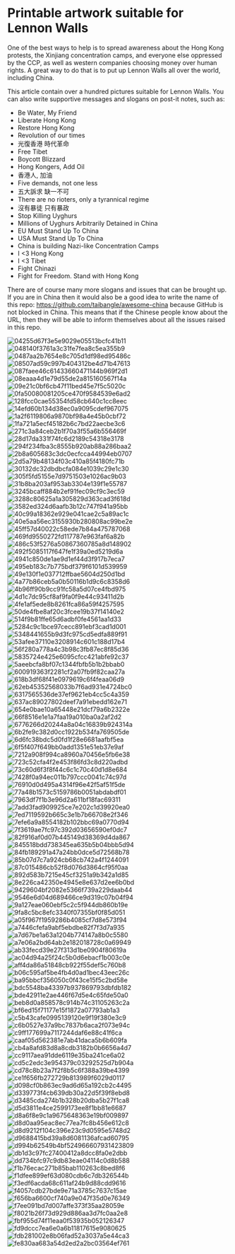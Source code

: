 # Printable artwork suitable for Lennon Walls

One of the best ways to help is to spread awareness about the Hong Kong protests, the Xinjiang concentration camps, and everyone else oppressed by the CCP, as well as western companies choosing money over human rights. A great way to do that is to put up Lennon Walls all over the world, including China.

This article contain over a hundred pictures suitable for Lennon Walls. You can also write supportive messages and slogans on post-it notes, such as:

- Be Water, My Friend
- Liberate Hong Kong
- Restore Hong Kong
- Revolution of our times
- 光復香港 時代革命
- Free Tibet
- Boycott Blizzard
- Hong Kongers, Add Oil
- 香港人, 加油
- Five demands, not one less
- 五大訴求 缺一不可
- There are no rioters, only a tyrannical regime
- 沒有暴徒 只有暴政
- Stop Killing Uyghurs
- Millions of Uyghurs Arbitrarily Detained in China
- EU Must Stand Up To China
- USA Must Stand Up To China
- China is building Nazi-like Concentration Camps
- I <3 Hong Kong
- I <3 Tibet
- Fight Chinazi
- Fight for Freedom. Stand with Hong Kong

There are of course many more slogans and issues that can be brought up. If you are in China then it would also be a good idea to write the name of this repo: https://github.com/taibangle/awesome-china because GitHub is not blocked in China. This means that if the Chinese people know about the URL, then they will be able to inform themselves about all the issues raised in this repo.


![04255d67f3e5e9029e05513bcfc41b11](https://raw.githubusercontent.com/taibangle/lennon-wall/master/images/04255d67f3e5e9029e05513bcfc41b11.jpg)
![048140f3761a3c31fe7fea8c5ea355b9](https://raw.githubusercontent.com/taibangle/lennon-wall/master/images/048140f3761a3c31fe7fea8c5ea355b9.jpg)
![0487aa2b7654e8c705d1df98ed95486c](https://raw.githubusercontent.com/taibangle/lennon-wall/master/images/0487aa2b7654e8c705d1df98ed95486c.jpg)
![08507ad59c997b404312be4d71b47613](https://raw.githubusercontent.com/taibangle/lennon-wall/master/images/08507ad59c997b404312be4d71b47613.jpg)
![087faee46c61433660471144b969f2d1](https://raw.githubusercontent.com/taibangle/lennon-wall/master/images/087faee46c61433660471144b969f2d1.jpg)
![08eaaa4d1e79d55de2a815160567f14a](https://raw.githubusercontent.com/taibangle/lennon-wall/master/images/08eaaa4d1e79d55de2a815160567f14a.jpg)
![09e21c0bf6cb47f11bed45e7f5c5020c](https://raw.githubusercontent.com/taibangle/lennon-wall/master/images/09e21c0bf6cb47f11bed45e7f5c5020c.jpg)
![0fa50080081205ce470f9584539e6ad2](https://raw.githubusercontent.com/taibangle/lennon-wall/master/images/0fa50080081205ce470f9584539e6ad2.jpg)
![128fcc0cae55354fd58cb640c1cc8eec](https://raw.githubusercontent.com/taibangle/lennon-wall/master/images/128fcc0cae55354fd58cb640c1cc8eec.jpg)
![14efd60b134d38ec0a9095cdef967075](https://raw.githubusercontent.com/taibangle/lennon-wall/master/images/14efd60b134d38ec0a9095cdef967075.jpg)
![1a2f6119806a9870bf98a4e45b0cbf72](https://raw.githubusercontent.com/taibangle/lennon-wall/master/images/1a2f6119806a9870bf98a4e45b0cbf72.jpg)
![1fa721a5ecf45182b6c7bd22aecbe3c6](https://raw.githubusercontent.com/taibangle/lennon-wall/master/images/1fa721a5ecf45182b6c7bd22aecbe3c6.jpg)
![271c3a84ceb2b1f70a3f55a6b556469f](https://raw.githubusercontent.com/taibangle/lennon-wall/master/images/271c3a84ceb2b1f70a3f55a6b556469f.png)
![28d17da331f74fc6d2189c54318e3178](https://raw.githubusercontent.com/taibangle/lennon-wall/master/images/28d17da331f74fc6d2189c54318e3178.jpg)
![294f234fba3c8555b920ab88a286baa2](https://raw.githubusercontent.com/taibangle/lennon-wall/master/images/294f234fba3c8555b920ab88a286baa2.jpg)
![2b8a605683c3dc0ecfcca44994eb0707](https://raw.githubusercontent.com/taibangle/lennon-wall/master/images/2b8a605683c3dc0ecfcca44994eb0707.jpg)
![2d5a79b48134f03c410a85f4180fc71b](https://raw.githubusercontent.com/taibangle/lennon-wall/master/images/2d5a79b48134f03c410a85f4180fc71b.png)
![30132dc32dbdbcfa084e1039c29e1c30](https://raw.githubusercontent.com/taibangle/lennon-wall/master/images/30132dc32dbdbcfa084e1039c29e1c30.jpg)
![305f5fd5155e7d9751503e1026ac9b03](https://raw.githubusercontent.com/taibangle/lennon-wall/master/images/305f5fd5155e7d9751503e1026ac9b03.jpg)
![31b8ba203af953ab3304e139f1e55787](https://raw.githubusercontent.com/taibangle/lennon-wall/master/images/31b8ba203af953ab3304e139f1e55787.jpg)
![3245bcaff884b2ef91fec09cf9c3ec59](https://raw.githubusercontent.com/taibangle/lennon-wall/master/images/3245bcaff884b2ef91fec09cf9c3ec59.jpg)
![3288c80625a1a305829d363cad3f618d](https://raw.githubusercontent.com/taibangle/lennon-wall/master/images/3288c80625a1a305829d363cad3f618d.jpg)
![3582ed324d6aafb3b12c747f941a95bb](https://raw.githubusercontent.com/taibangle/lennon-wall/master/images/3582ed324d6aafb3b12c747f941a95bb.jpg)
![40c99a18362e929e041cae2c5a89ac1c](https://raw.githubusercontent.com/taibangle/lennon-wall/master/images/40c99a18362e929e041cae2c5a89ac1c.jpg)
![40e5aa56ec3155930b280808ac99be2e](https://raw.githubusercontent.com/taibangle/lennon-wall/master/images/40e5aa56ec3155930b280808ac99be2e.jpg)
![45ff57d40022c58ede7b84a475787068](https://raw.githubusercontent.com/taibangle/lennon-wall/master/images/45ff57d40022c58ede7b84a475787068.jpg)
![469fd9550272fd117787e963faf6a82b](https://raw.githubusercontent.com/taibangle/lennon-wall/master/images/469fd9550272fd117787e963faf6a82b.jpg)
![486c53f5276a50867360785a8d148902](https://raw.githubusercontent.com/taibangle/lennon-wall/master/images/486c53f5276a50867360785a8d148902.jpg)
![492f5085117f647fe1f39a0ed5219d6a](https://raw.githubusercontent.com/taibangle/lennon-wall/master/images/492f5085117f647fe1f39a0ed5219d6a.jpg)
![4941c850de1ae9d1ef44d3f917b7eca7](https://raw.githubusercontent.com/taibangle/lennon-wall/master/images/4941c850de1ae9d1ef44d3f917b7eca7.jpg)
![495eb183c7b775bdf379f6101d539959](https://raw.githubusercontent.com/taibangle/lennon-wall/master/images/495eb183c7b775bdf379f6101d539959.jpg)
![49e130f1e037712ffbae5604d250d1bd](https://raw.githubusercontent.com/taibangle/lennon-wall/master/images/49e130f1e037712ffbae5604d250d1bd.png)
![4a77b86ceb5a0b50116b1d9c6c8358d6](https://raw.githubusercontent.com/taibangle/lennon-wall/master/images/4a77b86ceb5a0b50116b1d9c6c8358d6.jpg)
![4b96ff90b9cc91fc58a5d07ce4fbd975](https://raw.githubusercontent.com/taibangle/lennon-wall/master/images/4b96ff90b9cc91fc58a5d07ce4fbd975.jpg)
![4d1c7dc95cf8af9fa0f9e44c93411d2b](https://raw.githubusercontent.com/taibangle/lennon-wall/master/images/4d1c7dc95cf8af9fa0f9e44c93411d2b.jpg)
![4fe1af5ede8b8261fca86a59f4257595](https://raw.githubusercontent.com/taibangle/lennon-wall/master/images/4fe1af5ede8b8261fca86a59f4257595.jpg)
![50de4fbe8af20c3fcee19b37f14140e2](https://raw.githubusercontent.com/taibangle/lennon-wall/master/images/50de4fbe8af20c3fcee19b37f14140e2.jpg)
![514f9b81ffe65d6adbf0fe4561aa1d33](https://raw.githubusercontent.com/taibangle/lennon-wall/master/images/514f9b81ffe65d6adbf0fe4561aa1d33.jpg)
![5284c9c1bce97cecc891ebf3cad1d001](https://raw.githubusercontent.com/taibangle/lennon-wall/master/images/5284c9c1bce97cecc891ebf3cad1d001.jpg)
![5348441655b9d3fc975cd5edfa889f91](https://raw.githubusercontent.com/taibangle/lennon-wall/master/images/5348441655b9d3fc975cd5edfa889f91.jpg)
![53afee37110e3208914c601c188d17b4](https://raw.githubusercontent.com/taibangle/lennon-wall/master/images/53afee37110e3208914c601c188d17b4.jpg)
![56f280a778a4c3b98c3fb87ec8f85d36](https://raw.githubusercontent.com/taibangle/lennon-wall/master/images/56f280a778a4c3b98c3fb87ec8f85d36.jpg)
![5835724e425e6095cfcc421abfe92c37](https://raw.githubusercontent.com/taibangle/lennon-wall/master/images/5835724e425e6095cfcc421abfe92c37.jpg)
![5aeebcfa8bf07c1344fbfb5b1b2bbab0](https://raw.githubusercontent.com/taibangle/lennon-wall/master/images/5aeebcfa8bf07c1344fbfb5b1b2bbab0.png)
![600919363f2281cf2a07fb9f82caa27a](https://raw.githubusercontent.com/taibangle/lennon-wall/master/images/600919363f2281cf2a07fb9f82caa27a.png)
![618b3df68f41e0979619c6f4feaa06d9](https://raw.githubusercontent.com/taibangle/lennon-wall/master/images/618b3df68f41e0979619c6f4feaa06d9.jpg)
![62eb45352568033b7f6ad931e4724bc0](https://raw.githubusercontent.com/taibangle/lennon-wall/master/images/62eb45352568033b7f6ad931e4724bc0.jpg)
![6317565536de37ef9621eb4cc5c4a359](https://raw.githubusercontent.com/taibangle/lennon-wall/master/images/6317565536de37ef9621eb4cc5c4a359.jpg)
![637ac89027802deef7a91ebedd162e71](https://raw.githubusercontent.com/taibangle/lennon-wall/master/images/637ac89027802deef7a91ebedd162e71.jpg)
![654e0bae10a65448e21dcf79a6b2322e](https://raw.githubusercontent.com/taibangle/lennon-wall/master/images/654e0bae10a65448e21dcf79a6b2322e.jpg)
![66f8516e1e1a7faa19a010ba0a2af2d2](https://raw.githubusercontent.com/taibangle/lennon-wall/master/images/66f8516e1e1a7faa19a010ba0a2af2d2.jpg)
![6776266d20244a8a04c16839b924314a](https://raw.githubusercontent.com/taibangle/lennon-wall/master/images/6776266d20244a8a04c16839b924314a.jpg)
![6b2fe9c382d0cc1922b534fa769505de](https://raw.githubusercontent.com/taibangle/lennon-wall/master/images/6b2fe9c382d0cc1922b534fa769505de.jpg)
![6d6fc38bdc5d0fd1f28e6681aafbf5ea](https://raw.githubusercontent.com/taibangle/lennon-wall/master/images/6d6fc38bdc5d0fd1f28e6681aafbf5ea.jpg)
![6f5f407f649bb0add1351e51eb37e9af](https://raw.githubusercontent.com/taibangle/lennon-wall/master/images/6f5f407f649bb0add1351e51eb37e9af.jpg)
![7212a908f994ca8960a70456e5fb6e38](https://raw.githubusercontent.com/taibangle/lennon-wall/master/images/7212a908f994ca8960a70456e5fb6e38.jpg)
![723c52cfa4f2e453f86fd3c8d220adbd](https://raw.githubusercontent.com/taibangle/lennon-wall/master/images/723c52cfa4f2e453f86fd3c8d220adbd.jpg)
![73c60d6f3f8f44c6c1c70c40d1d8e684](https://raw.githubusercontent.com/taibangle/lennon-wall/master/images/73c60d6f3f8f44c6c1c70c40d1d8e684.jpg)
![7428f0a94ec011b797ccc0041c74c97d](https://raw.githubusercontent.com/taibangle/lennon-wall/master/images/7428f0a94ec011b797ccc0041c74c97d.jpg)
![76910d0d495a4314f96e42f5af51f5de](https://raw.githubusercontent.com/taibangle/lennon-wall/master/images/76910d0d495a4314f96e42f5af51f5de.jpg)
![77a48b1573c5159786b0051abdabdf01](https://raw.githubusercontent.com/taibangle/lennon-wall/master/images/77a48b1573c5159786b0051abdabdf01.jpg)
![7963df7f1b3e96d2a611bf18fac69311](https://raw.githubusercontent.com/taibangle/lennon-wall/master/images/7963df7f1b3e96d2a611bf18fac69311.jpg)
![7add3fad909925ce7e202c1d39920ea0](https://raw.githubusercontent.com/taibangle/lennon-wall/master/images/7add3fad909925ce7e202c1d39920ea0.png)
![7ed7119592b665c3e1b7b66708e2f346](https://raw.githubusercontent.com/taibangle/lennon-wall/master/images/7ed7119592b665c3e1b7b66708e2f346.jpg)
![7efe6a9a8554182b102bbc69a0770d94](https://raw.githubusercontent.com/taibangle/lennon-wall/master/images/7efe6a9a8554182b102bbc69a0770d94.jpg)
![7f3619ae7fc97c392d03656590ef0dc7](https://raw.githubusercontent.com/taibangle/lennon-wall/master/images/7f3619ae7fc97c392d03656590ef0dc7.jpg)
![82f916af0d07b445149d38369d4da867](https://raw.githubusercontent.com/taibangle/lennon-wall/master/images/82f916af0d07b445149d38369d4da867.jpg)
![845518bdd738345ea635b5b04bbb5d94](https://raw.githubusercontent.com/taibangle/lennon-wall/master/images/845518bdd738345ea635b5b04bbb5d94.jpg)
![84fb189291a47a24bb0dce5d72568b78](https://raw.githubusercontent.com/taibangle/lennon-wall/master/images/84fb189291a47a24bb0dce5d72568b78.jpg)
![85b07d7c7a924cb68cb742a4f1244091](https://raw.githubusercontent.com/taibangle/lennon-wall/master/images/85b07d7c7a924cb68cb742a4f1244091.jpg)
![87c015486cb52f8d076d3864cf95f0aa](https://raw.githubusercontent.com/taibangle/lennon-wall/master/images/87c015486cb52f8d076d3864cf95f0aa.jpg)
![892d583b7215e45cf3251a9b342a1d85](https://raw.githubusercontent.com/taibangle/lennon-wall/master/images/892d583b7215e45cf3251a9b342a1d85.jpg)
![8e226ca42350e4945e8e637d2ee6b0bd](https://raw.githubusercontent.com/taibangle/lennon-wall/master/images/8e226ca42350e4945e8e637d2ee6b0bd.jpg)
![9429604bf2082e5366f739a229daab44](https://raw.githubusercontent.com/taibangle/lennon-wall/master/images/9429604bf2082e5366f739a229daab44.jpg)
![9546e6d04d689466ce9d319c07b04f94](https://raw.githubusercontent.com/taibangle/lennon-wall/master/images/9546e6d04d689466ce9d319c07b04f94.jpg)
![9a127eae060ebf5c2c5f944db860b19e](https://raw.githubusercontent.com/taibangle/lennon-wall/master/images/9a127eae060ebf5c2c5f944db860b19e.jpg)
![9fa8c5bc8efc3340f07355bf0f85d051](https://raw.githubusercontent.com/taibangle/lennon-wall/master/images/9fa8c5bc8efc3340f07355bf0f85d051.jpg)
![a05f967f1959286b4085cf7d8e573f94](https://raw.githubusercontent.com/taibangle/lennon-wall/master/images/a05f967f1959286b4085cf7d8e573f94.png)
![a7446cfefa9abf5ebdbe82f7f3d7a935](https://raw.githubusercontent.com/taibangle/lennon-wall/master/images/a7446cfefa9abf5ebdbe82f7f3d7a935.jpg)
![a7d67be1a63a1204b774147a8b0c5580](https://raw.githubusercontent.com/taibangle/lennon-wall/master/images/a7d67be1a63a1204b774147a8b0c5580.jpg)
![a7e06a2bd64ab2e182018728c0a69949](https://raw.githubusercontent.com/taibangle/lennon-wall/master/images/a7e06a2bd64ab2e182018728c0a69949.png)
![ab33fecd39e27f313d1be0904f80619a](https://raw.githubusercontent.com/taibangle/lennon-wall/master/images/ab33fecd39e27f313d1be0904f80619a.png)
![ac04d94a25f24c5b0d6ebacf1b003c0e](https://raw.githubusercontent.com/taibangle/lennon-wall/master/images/ac04d94a25f24c5b0d6ebacf1b003c0e.jpg)
![aff4da86a51848cb922f55def5c760b8](https://raw.githubusercontent.com/taibangle/lennon-wall/master/images/aff4da86a51848cb922f55def5c760b8.jpg)
![b06c595af5be4fb4d0ad1bec43eec26c](https://raw.githubusercontent.com/taibangle/lennon-wall/master/images/b06c595af5be4fb4d0ad1bec43eec26c.jpg)
![ba95bbcf356050c0f43ce15f5c2bd58e](https://raw.githubusercontent.com/taibangle/lennon-wall/master/images/ba95bbcf356050c0f43ce15f5c2bd58e.jpg)
![bdc5548ba43397b937869793dbfdb182](https://raw.githubusercontent.com/taibangle/lennon-wall/master/images/bdc5548ba43397b937869793dbfdb182.png)
![bde42911e2ae446f67d5e4c65fde50a0](https://raw.githubusercontent.com/taibangle/lennon-wall/master/images/bde42911e2ae446f67d5e4c65fde50a0.jpg)
![beb8d0a858578c914b74c31105263c2a](https://raw.githubusercontent.com/taibangle/lennon-wall/master/images/beb8d0a858578c914b74c31105263c2a.jpg)
![bf6ed15f71177e15f1872a07793ab1a3](https://raw.githubusercontent.com/taibangle/lennon-wall/master/images/bf6ed15f71177e15f1872a07793ab1a3.png)
![c5b43cafe0995139120e9f19f380e3c9](https://raw.githubusercontent.com/taibangle/lennon-wall/master/images/c5b43cafe0995139120e9f19f380e3c9.jpg)
![c6b0527e37a9bc7837b6aca2f073e94c](https://raw.githubusercontent.com/taibangle/lennon-wall/master/images/c6b0527e37a9bc7837b6aca2f073e94c.jpg)
![c9ff177699a7117244daf6e88c41f6ca](https://raw.githubusercontent.com/taibangle/lennon-wall/master/images/c9ff177699a7117244daf6e88c41f6ca.jpg)
![caaf05d562381e7ab41daca5b6b609fa](https://raw.githubusercontent.com/taibangle/lennon-wall/master/images/caaf05d562381e7ab41daca5b6b609fa.jpg)
![cb4a8afd83d8a8cdb3182b0b6656a4d7](https://raw.githubusercontent.com/taibangle/lennon-wall/master/images/cb4a8afd83d8a8cdb3182b0b6656a4d7.jpg)
![cc9117aea91dde6119e35ba241ce6a02](https://raw.githubusercontent.com/taibangle/lennon-wall/master/images/cc9117aea91dde6119e35ba241ce6a02.jpg)
![cd5c2edc3e954379c03292525d7b904a](https://raw.githubusercontent.com/taibangle/lennon-wall/master/images/cd5c2edc3e954379c03292525d7b904a.jpg)
![cd78c8b23a7f2f8b5c6f388a39be4399](https://raw.githubusercontent.com/taibangle/lennon-wall/master/images/cd78c8b23a7f2f8b5c6f388a39be4399.jpg)
![ce1f656fb272729b813989f6029d0117](https://raw.githubusercontent.com/taibangle/lennon-wall/master/images/ce1f656fb272729b813989f6029d0117.jpg)
![d098cf0b863ec9ad6d65a192cb2c4495](https://raw.githubusercontent.com/taibangle/lennon-wall/master/images/d098cf0b863ec9ad6d65a192cb2c4495.jpg)
![d339773f4cb639db30a22d5f39f8ebd8](https://raw.githubusercontent.com/taibangle/lennon-wall/master/images/d339773f4cb639db30a22d5f39f8ebd8.jpg)
![d3485cda274b1b328b20dba5b27f1ca8](https://raw.githubusercontent.com/taibangle/lennon-wall/master/images/d3485cda274b1b328b20dba5b27f1ca8.jpg)
![d5d3811e4ce2599173ee8f1bb81e6687](https://raw.githubusercontent.com/taibangle/lennon-wall/master/images/d5d3811e4ce2599173ee8f1bb81e6687.jpg)
![d8a6f8e9c1a9675648363e19bf009897](https://raw.githubusercontent.com/taibangle/lennon-wall/master/images/d8a6f8e9c1a9675648363e19bf009897.jpg)
![d8d0aa95eac8ec77ea7fc8b456e612c8](https://raw.githubusercontent.com/taibangle/lennon-wall/master/images/d8d0aa95eac8ec77ea7fc8b456e612c8.jpg)
![d8d9212f104c396e23c9d0595e5748d2](https://raw.githubusercontent.com/taibangle/lennon-wall/master/images/d8d9212f104c396e23c9d0595e5748d2.jpg)
![d9688415bd39a8d6081136afcad60795](https://raw.githubusercontent.com/taibangle/lennon-wall/master/images/d9688415bd39a8d6081136afcad60795.jpg)
![d994b62549b4bf524966607931423809](https://raw.githubusercontent.com/taibangle/lennon-wall/master/images/d994b62549b4bf524966607931423809.jpg)
![db1d3c97fc27400412a8dcc8fa0e2dbb](https://raw.githubusercontent.com/taibangle/lennon-wall/master/images/db1d3c97fc27400412a8dcc8fa0e2dbb.jpg)
![dd734bfc97c9db83eae04114c0d8b588](https://raw.githubusercontent.com/taibangle/lennon-wall/master/images/dd734bfc97c9db83eae04114c0d8b588.png)
![f1b76ecac271b85bab110263c8bed8f6](https://raw.githubusercontent.com/taibangle/lennon-wall/master/images/f1b76ecac271b85bab110263c8bed8f6.jpg)
![f1dfee899ef63d080cdb6c7db326544b](https://raw.githubusercontent.com/taibangle/lennon-wall/master/images/f1dfee899ef63d080cdb6c7db326544b.jpg)
![f3edf6acda68c611af24b9d88cdd9616](https://raw.githubusercontent.com/taibangle/lennon-wall/master/images/f3edf6acda68c611af24b9d88cdd9616.jpg)
![f4057cdb27bde9e71a3785c7637c15ae](https://raw.githubusercontent.com/taibangle/lennon-wall/master/images/f4057cdb27bde9e71a3785c7637c15ae.jpg)
![f656ba6600cf740a9e047f35d0e76349](https://raw.githubusercontent.com/taibangle/lennon-wall/master/images/f656ba6600cf740a9e047f35d0e76349.png)
![f7ee091bd7d007affe373f35aa28059e](https://raw.githubusercontent.com/taibangle/lennon-wall/master/images/f7ee091bd7d007affe373f35aa28059e.png)
![f8021b26f73d929d886aa3d7fc0aa2e8](https://raw.githubusercontent.com/taibangle/lennon-wall/master/images/f8021b26f73d929d886aa3d7fc0aa2e8.jpg)
![fbf955d74f11eaa0f53935b052126347](https://raw.githubusercontent.com/taibangle/lennon-wall/master/images/fbf955d74f11eaa0f53935b052126347.png)
![fd9dccc7ea6e0a6b11817615e9080625](https://raw.githubusercontent.com/taibangle/lennon-wall/master/images/fd9dccc7ea6e0a6b11817615e9080625.jpg)
![fdb281002e8b06fad52a3037a5e44ca3](https://raw.githubusercontent.com/taibangle/lennon-wall/master/images/fdb281002e8b06fad52a3037a5e44ca3.jpg)
![fe830aa683a54d2ed2a2bc03564ef761](https://raw.githubusercontent.com/taibangle/lennon-wall/master/images/fe830aa683a54d2ed2a2bc03564ef761.png)
